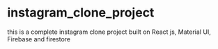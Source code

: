 # instagram_clone_project
this is a complete instagram clone project built on React js, Material UI, Firebase and firestore
